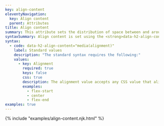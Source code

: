 ```yaml
---
key: align-content
eleventyNavigation:
  key: Align content
  parent: Attributes
title: Align content
summary: This attribute sets the distribution of space between and around content items in a flexbox or grid context.
syntaxSummary: Align content is set using the <strong>data-h2-align-content</strong> attribute which accepts 1 value.
syntax:
  - code: data-h2-align-content="media(alignment)"
    label: Standard values
    description: "The standard syntax requires the following:"
    values:
      - key: Alignment
        required: true
        keys: false
        css: true
        description: The alignment value accepts any CSS value that align-content will accept. Common examples are listed to give you an idea of the formatting.
        examples:
          - flex-start
          - center
          - flex-end
examples: true
---
```

{% include "examples/align-content.njk.html" %}
